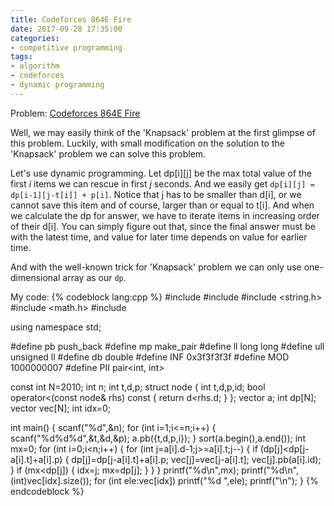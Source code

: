 ```yaml
---
title: Codeforces 864E Fire
date: 2017-09-28 17:35:00
categories:
- competitive programming
tags:
- algorithm
- codeforces
- dynamic programming
---
```


Problem: [Codeforces 864E Fire](http://codeforces.com/problemset/problem/864/E)

Well, we may easily think of the \'Knapsack\' problem at the first glimpse of this problem. Luckily, with small modification on the solution to the \'Knapsack\' problem we can solve this problem.

Let\'s use dynamic programming. Let dp[i][j] be the max total value of the first *i* items we can rescue in first *j* seconds. And we easily get `dp[i][j] = dp[i-1][j-t[i]] + p[i]`. Notice that j has to be smaller than d[i], or we cannot save this item and of course, larger than or equal to t[i]. And when we calculate the dp for answer, we have to iterate items in increasing order of their d[i]. You can simply figure out that, since the final answer must be with the latest time, and value for later time depends on value for earlier time.

And with the well-known trick for \'Knapsack\' problem we can only use one-dimensional array as our `dp`.

My code:
{% codeblock lang:cpp %}
#include <iostream>
#include <algorithm>
#include <string.h>
#include <math.h>
#include <vector>

using namespace std;

#define pb push_back
#define mp make_pair
#define ll long long
#define ull unsigned ll
#define db double
#define INF 0x3f3f3f3f
#define MOD 1000000007
#define PII pair<int, int>

const int N=2010;
int n;
int t,d,p;
struct node {
    int t,d,p,id;
    bool operator<(const node& rhs) const {
        return d<rhs.d;
    }
};
vector<node> a;
int dp[N];
vector<int> vec[N];
int idx=0;

int main()
{
    scanf("%d",&n);
    for (int i=1;i<=n;i++) {
        scanf("%d%d%d",&t,&d,&p);
        a.pb({t,d,p,i});
    }
    sort(a.begin(),a.end());
    int mx=0;
    for (int i=0;i<n;i++) {
        for (int j=a[i].d-1;j>=a[i].t;j--) {
            if (dp[j]<dp[j-a[i].t]+a[i].p) {
                dp[j]=dp[j-a[i].t]+a[i].p;
                vec[j]=vec[j-a[i].t];
                vec[j].pb(a[i].id);
            }
            if (mx<dp[j]) {
                idx=j;
                mx=dp[j];
            }
        }
    }
    printf("%d\n",mx);
    printf("%d\n",(int)vec[idx].size());
    for (int ele:vec[idx]) printf("%d ",ele);
    printf("\n");
}
{% endcodeblock %} 
